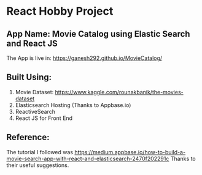 # React Hobby Project

## App Name: Movie Catalog using Elastic Search and React JS

The App is live in: https://ganesh292.github.io/MovieCatalog/

## Built Using:
1. Movie Dataset: https://www.kaggle.com/rounakbanik/the-movies-dataset
2. Elasticsearch Hosting (Thanks to Appbase.io)
3. ReactiveSearch
4. React JS for Front End

## Reference:
The tutorial I followed was https://medium.appbase.io/how-to-build-a-movie-search-app-with-react-and-elasticsearch-2470f202291c 
Thanks to their useful suggestions.
